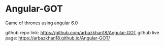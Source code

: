 # Angular-GOT
Game of thrones using angular 6.0

github repo link:  https://github.com/arbazkhan18/Angular-GOT
github live page:  https://arbazkhan18.github.io/Angular-GOT/

